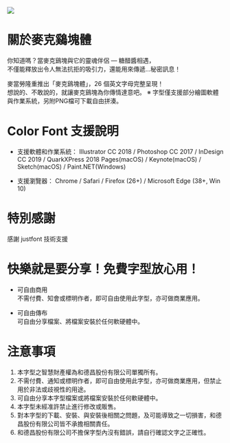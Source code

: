 ![](https://github.com/mcdtaiwan/Chicken_McNuggets/blob/main/ChickenMcNuggets_Demo.png)


# 關於麥克鷄塊體

你知道嗎？當麥克鷄塊與它的靈魂伴侶 — 糖醋醬相遇，  
不僅能釋放出令人無法抗拒的吸引力，還能用來傳遞...秘密訊息！   
  
麥當勞隆重推出「麥克鷄塊體」，26 個英文字母完整呈現！  
想說的、不敢說的，就讓麥克鷄塊為你傳情達意吧。 
※ 字型僅支援部分繪圖軟體與作業系統，另附PNG檔可下載自由拼湊。

# Color Font 支援說明
- 支援軟體和作業系統：
Illustrator CC 2018 / Photoshop CC 2017 / InDesign CC 2019 / QuarkXPress 2018
Pages(macOS) / Keynote(macOS)  / Sketch(macOS) /  Paint.NET(Windows)

- 支援瀏覽器：
Chrome / Safari / Firefox (26+) / Microsoft Edge (38+, Win 10)

# 特別感謝
感謝 justfont 技術支援

# 快樂就是要分享！免費字型放心用！
- 可自由商用   
  不需付費、知會或標明作者，即可自由使用此字型，亦可做商業應用。

- 可自由傳布   
  可自由分享檔案、將檔案安裝於任何軟硬體中。

# 注意事項
1. 本字型之智慧財產權為和德昌股份有限公司單獨所有。
2. 不需付費、通知或標明作者，即可自由使用此字型，亦可做商業應用，但禁止用於非法或歧視性的用途。
3. 可自由分享本字型檔案或將檔案安裝於任何軟硬體中。
4. 本字型未經准許禁止進行修改或販售。
5. 對本字型的下載、安裝、與安裝後相關之問題，及可能導致之一切損害，和德昌股份有限公司皆不承擔相關責任。
6. 和德昌股份有限公司不擔保字型內沒有錯誤，請自行確認文字之正確性。


